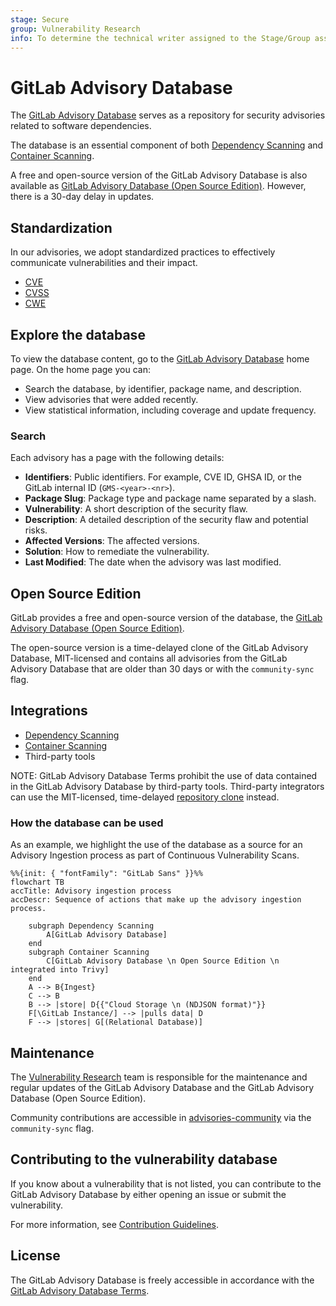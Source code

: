 ```yaml
---
stage: Secure
group: Vulnerability Research
info: To determine the technical writer assigned to the Stage/Group associated with this page, see https://handbook.gitlab.com/handbook/product/ux/technical-writing/#assignments
---
```


# GitLab Advisory Database

The [GitLab Advisory Database](https://gitlab.com/gitlab-org/security-products/gemnasium-db) serves as a repository for security advisories related to software dependencies.

The database is an essential component of both [Dependency Scanning](../dependency_scanning/index.md) and [Container Scanning](../container_scanning/index.md).

A free and open-source version of the GitLab Advisory Database is also available as [GitLab Advisory Database (Open Source Edition)](https://gitlab.com/gitlab-org/advisories-community). However, there is a 30-day delay in updates.

## Standardization

In our advisories, we adopt standardized practices to effectively communicate vulnerabilities and their impact.

- [CVE](../terminology/index.md#cve)
- [CVSS](../terminology/index.md#cvss)
- [CWE](../terminology/index.md#cwe)

## Explore the database

To view the database content, go to the [GitLab Advisory Database](https://advisories.gitlab.com) home page. On the home page you can:

- Search the database, by identifier, package name, and description.
- View advisories that were added recently.
- View statistical information, including coverage and update frequency.

### Search

Each advisory has a page with the following details:

- **Identifiers**: Public identifiers. For example, CVE ID, GHSA ID, or the GitLab internal ID (`GMS-<year>-<nr>`).
- **Package Slug**: Package type and package name separated by a slash.
- **Vulnerability**: A short description of the security flaw.
- **Description**: A detailed description of the security flaw and potential risks.
- **Affected Versions**: The affected versions.
- **Solution**: How to remediate the vulnerability.
- **Last Modified**: The date when the advisory was last modified.

## Open Source Edition

GitLab provides a free and open-source version of the database, the [GitLab Advisory Database (Open Source Edition)](https://gitlab.com/gitlab-org/advisories-community).

The open-source version is a time-delayed clone of the GitLab Advisory Database, MIT-licensed and contains all advisories from the GitLab Advisory Database that are older than 30 days or with the `community-sync` flag.

## Integrations

- [Dependency Scanning](../dependency_scanning/index.md)
- [Container Scanning](../container_scanning/index.md)
- Third-party tools

NOTE:
GitLab Advisory Database Terms prohibit the use of data contained in the GitLab Advisory Database by third-party tools. Third-party integrators can use the MIT-licensed, time-delayed [repository clone](https://gitlab.com/gitlab-org/advisories-community) instead.

### How the database can be used

As an example, we highlight the use of the database as a source for an Advisory Ingestion process as part of Continuous Vulnerability Scans.

```mermaid
%%{init: { "fontFamily": "GitLab Sans" }}%%
flowchart TB
accTitle: Advisory ingestion process
accDescr: Sequence of actions that make up the advisory ingestion process.

    subgraph Dependency Scanning
        A[GitLab Advisory Database]
    end
    subgraph Container Scanning
        C[GitLab Advisory Database \n Open Source Edition \n integrated into Trivy]
    end
    A --> B{Ingest}
    C --> B
    B --> |store| D{{"Cloud Storage \n (NDJSON format)"}}
    F[\GitLab Instance/] --> |pulls data| D
    F --> |stores| G[(Relational Database)]
```

## Maintenance

The [Vulnerability Research](https://handbook.gitlab.com/handbook/engineering/development/sec/secure/vulnerability-research/) team is responsible for the maintenance and regular updates of the GitLab Advisory Database and the GitLab Advisory Database (Open Source Edition).

Community contributions are accessible in [advisories-community](https://gitlab.com/gitlab-org/advisories-community) via the `community-sync` flag.

## Contributing to the vulnerability database

If you know about a vulnerability that is not listed, you can contribute to the GitLab Advisory Database by either opening an issue or submit the vulnerability.

For more information, see [Contribution Guidelines](https://gitlab.com/gitlab-org/security-products/gemnasium-db/-/blob/master/CONTRIBUTING.md).

## License

The GitLab Advisory Database is freely accessible in accordance with the [GitLab Advisory Database Terms](https://gitlab.com/gitlab-org/security-products/gemnasium-db/-/blob/master/LICENSE.md#gitlab-advisory-database-term).
